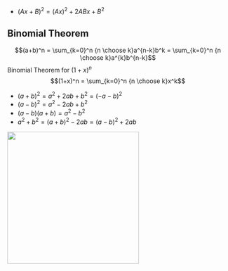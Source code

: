- $(Ax+B)^2=(Ax)^2+2ABx+B^2$

## Binomial Theorem
$$(a+b)^n = \sum_{k=0}^n {n \choose k}a^{n-k}b^k = \sum_{k=0}^n {n \choose k}a^{k}b^{n-k}$$
Binomial Theorem for $(1+x)^n$
$$(1+x)^n = \sum_{k=0}^n {n \choose k}x^k$$

- $(a+b)^2=a^2+2ab+b^2=(-a-b)^2$     
- $(a-b)^2=a^2-2ab+b^2$
- $(a-b)(a+b)=a^2-b^2$
- $a^2+b^2=(a+b)^2-2ab=(a-b)^2+2ab$

<img width="300" src="https://upload.wikimedia.org/wikipedia/commons/0/00/Binomial_expansion_visualisation.svg" />
